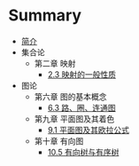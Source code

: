# Summary

* [简介](README.md)
* 集合论
  * 第二章 映射
    * [2.3 映射的一般性质](src/part-01-set-theory/chapter-02/2.3.md)
* 图论
  * 第六章 图的基本概念
    * [6.3 路、圈、连通图](src/part-02-graph-theory/chapter-06/6.3.md)
  * 第九章 平面图及其着色
    * [9.1 平面图及其欧拉公式](src/part-02-graph-theory/chapter-09/9.1.md)
  * 第十章 有向图
    * [10.5 有向树与有序树](src/part-02-graph-theory/chapter-10/10.5.md)

